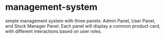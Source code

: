 # management-system
simple management system with three panels: Admin Panel, User Panel, and Stock Manager Panel. Each panel will display a common product card, with different interactions based on user roles.
